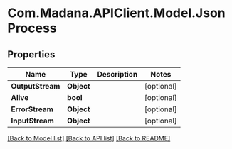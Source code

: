 
# Com.Madana.APIClient.Model.JsonProcess

## Properties

Name | Type | Description | Notes
------------ | ------------- | ------------- | -------------
**OutputStream** | **Object** |  | [optional] 
**Alive** | **bool** |  | [optional] 
**ErrorStream** | **Object** |  | [optional] 
**InputStream** | **Object** |  | [optional] 

[[Back to Model list]](../README.md#documentation-for-models)
[[Back to API list]](../README.md#documentation-for-api-endpoints)
[[Back to README]](../README.md)


